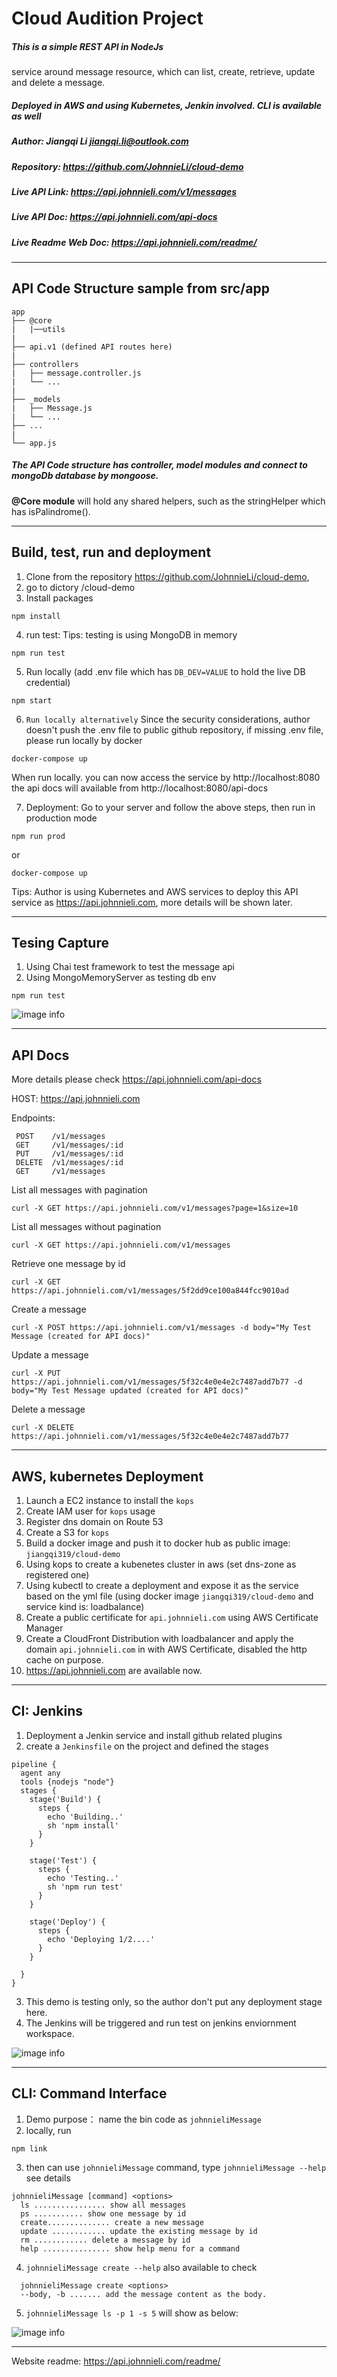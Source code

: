 # Cloud Audition Project
##### This is a simple REST API in NodeJs 
service around message resource, which can list, create, retrieve, update and delete a message.
##### Deployed in AWS and using Kubernetes, Jenkin involved. CLI is available as well
##### Author: Jiangqi Li  <jiangqi.li@outlook.com>
##### Repository: https://github.com/JohnnieLi/cloud-demo
##### Live API Link: https://api.johnnieli.com/v1/messages
##### Live API Doc: https://api.johnnieli.com/api-docs 
##### Live Readme Web Doc: https://api.johnnieli.com/readme/
***
## API Code Structure sample from **src/app**
```
app
├── @core
|   |──utils
|
├── api.v1 (defined API routes here)
|
├── controllers
|   ├── message.controller.js
|   └── ...
|
├── _models
|   ├── Message.js
|   └── ...
├── ...
|
└── app.js
```
##### The API Code structure has controller, model modules and connect to mongoDb database by mongoose.
**@Core module** will hold any shared helpers, such as the stringHelper which has isPalindrome().
***
## Build, test, run and deployment
1. Clone from the repository https://github.com/JohnnieLi/cloud-demo,
2. go to dictory /cloud-demo
3. Install packages
```
npm install
```
4. run test: Tips: testing is using MongoDB in memory
```
npm run test
```
5. Run locally (add .env file which has `DB_DEV=VALUE` to hold the live DB credential)
```
npm start
```
6. `Run locally alternatively` Since the security considerations, author doesn't push the .env file to public github repository, if missing .env file, please run locally by docker
```
docker-compose up
```

When run locally. you can now access the service by http://localhost:8080
the api docs will available from http://localhost:8080/api-docs


7. Deployment: 
Go to your server and follow the above steps, then run in production mode
```
npm run prod
```
or
```
docker-compose up
```

Tips: Author is using Kubernetes and AWS services to deploy this API service as https://api.johnnieli.com, more details will be shown later.


***
## Tesing Capture
1. Using Chai test framework to test the message api
2. Using MongoMemoryServer as testing db env
```
npm run test
```
![image info](./public/img/testing-example.JPG)


***
## API Docs
More details please check https://api.johnnieli.com/api-docs

HOST:    https://api.johnnieli.com

Endpoints:
```
 POST    /v1/messages
 GET     /v1/messages/:id
 PUT     /v1/messages/:id
 DELETE  /v1/messages/:id
 GET     /v1/messages
```

List all messages with pagination 
```
curl -X GET https://api.johnnieli.com/v1/messages?page=1&size=10
```

List all messages without pagination
```
curl -X GET https://api.johnnieli.com/v1/messages
```

Retrieve one message by id
```
curl -X GET https://api.johnnieli.com/v1/messages/5f2dd9ce100a844fcc9010ad
```

Create a message
```
curl -X POST https://api.johnnieli.com/v1/messages -d body="My Test Message (created for API docs)"
```

Update a message
```
curl -X PUT https://api.johnnieli.com/v1/messages/5f32c4e0e4e2c7487add7b77 -d body="My Test Message updated (created for API docs)"
```

Delete a message
```
curl -X DELETE https://api.johnnieli.com/v1/messages/5f32c4e0e4e2c7487add7b77
```


***
## AWS, kubernetes Deployment
1. Launch a EC2 instance to install the `kops`
2. Create IAM user for `kops` usage
3. Register dns domain on Route 53
4. Create a S3 for `kops`
5. Build a docker image and push it to docker hub as public image: `jiangqi319/cloud-demo`
6. Using kops to create a kubenetes cluster in aws (set dns-zone as registered one)
7. Using kubectl to create a deployment and expose it as the service based on the yml file (using docker image `jiangqi319/cloud-demo` and service kind is: loadbalance)
8. Create a public certificate for `api.johnnieli.com` using AWS Certificate Manager
9. Create a CloudFront Distribution with loadbalancer and apply the domain `api.johnnieli.com` in with AWS Certificate, disabled the http cache on purpose.
10. https://api.johnnieli.com are available now.


***
## CI: Jenkins
1. Deployment a Jenkin service and install github related plugins
2. create a `Jenkinsfile` on the project and defined the stages
```
pipeline {
  agent any
  tools {nodejs "node"}
  stages {
    stage('Build') {
      steps {
        echo 'Building..'
        sh 'npm install'
      }
    }

    stage('Test') {
      steps {
        echo 'Testing..'
        sh 'npm run test'
      }
    }

    stage('Deploy') {
      steps {
        echo 'Deploying 1/2....'
      }
    }

  }
} 
```
3. This demo is testing only, so the author don't put any deployment stage here.
4. The Jenkins will be triggered and run test on jenkins enviornment workspace.

![image info](./public/img/jenkins-example.JPG)



***
## CLI: Command Interface
1. Demo purpose： name the bin code as `johnnieliMessage`
2. locally, run
```
npm link
```
3. then can use `johnnieliMessage` command, type `johnnieliMessage --help` see details
```
johnnieliMessage [command] <options>
  ls ................ show all messages
  ps ........... show one message by id
  create.............. create a new message 
  update ............ update the existing message by id
  rm ............ delete a message by id
  help ............... show help menu for a command    
```
4. `johnnieliMessage create --help` also available to check
```
  johnnieliMessage create <options>
  --body, -b ....... add the message content as the body.
```
5. `johnnieliMessage ls -p 1 -s 5` will show as below:

![image info](./public/img/cli-ls-example.JPG)


***
Website readme: https://api.johnnieli.com/readme/